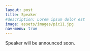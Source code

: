 ```yaml
---
layout: post
title: Speaker
#description: Lorem ipsum dolor est
image: assets/images/pic11.jpg
nav-menu: true
---
```


Speaker will be announced soon.
